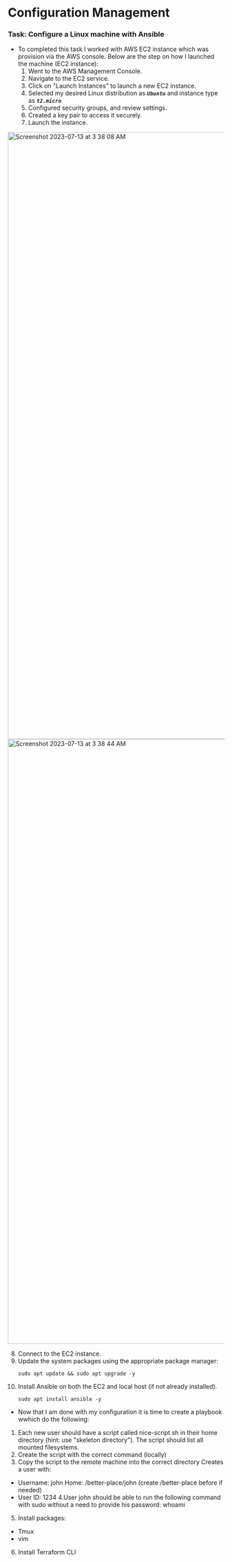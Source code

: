 # Configuration Management
### Task: Configure a Linux machine with Ansible

- To completed this task I worked with AWS EC2 instance which was provision via the AWS console. Below are the step on how I launched the machine (EC2 instance):
  1. Went to the AWS Management Console.
  2. Navigate to the EC2 service.
  3. Click on "Launch Instances" to launch a new EC2 instance.
  4. Selected my desired Linux distribution as ***`Ubuntu`*** and instance type as ***`t2.micro`***
  5. Configured security groups, and review settings.
  6. Created a key pair to access it securely.
  7. Launch the instance.
 
<img width="1407" alt="Screenshot 2023-07-13 at 3 38 08 AM" src="https://github.com/OloruntobiOlurombi/config-man/assets/40290711/1bf7461d-edbd-4d3c-917e-50459f76ba55">
   
<img width="1402" alt="Screenshot 2023-07-13 at 3 38 44 AM" src="https://github.com/OloruntobiOlurombi/config-man/assets/40290711/3a3d7343-6011-4b09-8323-0daf270a3b9a">

 8. Connect to the EC2 instance.
 9. Update the system packages using the appropriate package manager: 
     ```
     sudo apt update && sudo apt upgrade -y
     ```
 10. Install Ansible on both the EC2 and local host (if not already installed).
     ```
     sudo apt install ansible -y
     ```
- Now that I am done with my configuration it is time to create a playbook wwhich do 
the following:

1. Each new user should have a script called nice-script.sh in their home directory (hint: use "skeleton directory"). The script should list all mounted filesystems.
2. Create the script with the correct command (locally)
3. Copy the script to the remote machine into the correct directory Creates a user with:
 * Username: john
Home: /better-place/john (create /better-place before if needed)
* User ID: 1234
4.User john should be able to run the following command with sudo without a need to provide his password: whoami
5. Install packages:
* Tmux
* vim
6. Install Terraform CLI



